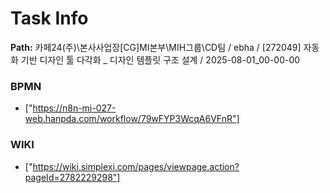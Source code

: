 # Task Info

**Path:** 카페24(주)\본사사업장\[CG]MI본부\MIH그룹\CD팀 / ebha / [272049] 자동화 기반 디자인 툴 다각화 _ 디자인 템플릿 구조 설계 / 2025-08-01_00-00-00

### BPMN
- ["https://n8n-mi-027-web.hanpda.com/workflow/79wFYP3WcqA6VFnR"]

### WIKI
- ["https://wiki.simplexi.com/pages/viewpage.action?pageId=2782229298"]

